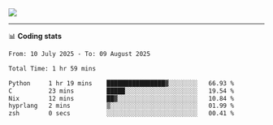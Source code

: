 <picture>
  <source
  srcset="https://github-readme-stats.vercel.app/api?username=sant0s12&show_icons=true&theme=dark"
  media="(prefers-color-scheme: dark)"
  />
  <source
  srcset="https://github-readme-stats.vercel.app/api?username=sant0s12&show_icons=true"
  media="(prefers-color-scheme: light)"
  />
  <img src="https://github-readme-stats.vercel.app/api?username=sant0s12&show_icons=true" />
</picture>

---

📊 **Coding stats**

<!--START_SECTION:waka-->

```txt
From: 10 July 2025 - To: 09 August 2025

Total Time: 1 hr 59 mins

Python     1 hr 19 mins    ████████████████▓░░░░░░░░   66.93 %
C          23 mins         █████░░░░░░░░░░░░░░░░░░░░   19.54 %
Nix        12 mins         ██▓░░░░░░░░░░░░░░░░░░░░░░   10.84 %
hyprlang   2 mins          ▒░░░░░░░░░░░░░░░░░░░░░░░░   01.99 %
zsh        0 secs          ░░░░░░░░░░░░░░░░░░░░░░░░░   00.41 %
```

<!--END_SECTION:waka-->
